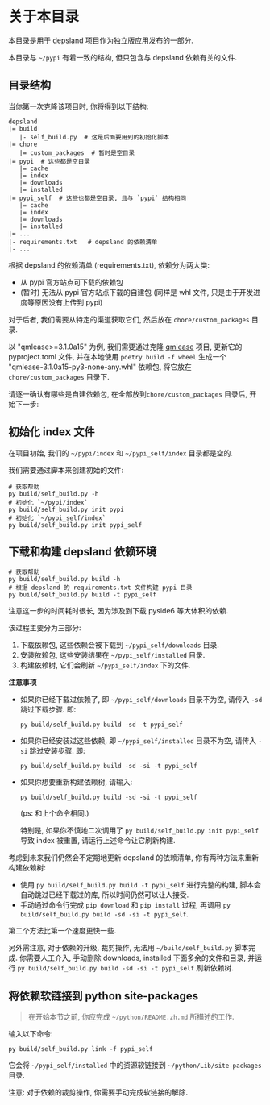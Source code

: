 # 关于本目录

本目录是用于 depsland 项目作为独立版应用发布的一部分.

本目录与 `~/pypi` 有着一致的结构, 但只包含与 depsland 依赖有关的文件.

## 目录结构

当你第一次克隆该项目时, 你将得到以下结构:

```
depsland
|= build
   |- self_build.py  # 这是后面要用到的初始化脚本
|= chore
   |= custom_packages  # 暂时是空目录
|= pypi  # 这些都是空目录
   |= cache
   |= index
   |= downloads
   |= installed
|= pypi_self  # 这些也都是空目录, 且与 `pypi` 结构相同
   |= cache
   |= index
   |= downloads
   |= installed
|= ...
|- requirements.txt   # depsland 的依赖清单
|- ...
```

根据 depsland 的依赖清单 (requirements.txt), 依赖分为两大类:

- 从 pypi 官方站点可下载的依赖包
- (暂时) 无法从 pypi 官方站点下载的自建包 (同样是 whl 文件, 只是由于开发进度等原因没有上传到 pypi)

对于后者, 我们需要从特定的渠道获取它们, 然后放在 `chore/custom_packages` 目录.

以 "qmlease>=3.1.0a15" 为例, 我们需要通过克隆 [qmlease](https://github.com/likianta/qmlease) 项目, 更新它的 pyproject.toml 文件, 并在本地使用 `poetry build -f wheel` 生成一个 "qmlease-3.1.0a15-py3-none-any.whl" 依赖包, 将它放在 `chore/custom_packages` 目录下.

请逐一确认有哪些是自建依赖包, 在全部放到`chore/custom_packages` 目录后, 开始下一步:

## 初始化 index 文件

在项目初始, 我们的 `~/pypi/index` 和 `~/pypi_self/index` 目录都是空的.

我们需要通过脚本来创建初始的文件:

```shell
# 获取帮助
py build/self_build.py -h
# 初始化 `~/pypi/index`
py build/self_build.py init pypi
# 初始化 `~/pypi_self/index`
py build/self_build.py init pypi_self
```

## 下载和构建 depsland 依赖环境

```shell
# 获取帮助
py build/self_build.py build -h
# 根据 depsland 的 requirements.txt 文件构建 pypi 目录
py build/self_build.py build -t pypi_self
```

注意这一步的时间耗时很长, 因为涉及到下载 pyside6 等大体积的依赖.

该过程主要分为三部分:

1. 下载依赖包, 这些依赖会被下载到 `~/pypi_self/downloads` 目录.
2. 安装依赖包, 这些安装结果在 `~/pypi_self/installed` 目录.
3. 构建依赖树, 它们会刷新 `~/pypi_self/index` 下的文件.

**注意事项**

- 如果你已经下载过依赖了, 即 `~/pypi_self/downloads` 目录不为空, 请传入 `-sd` 跳过下载步骤. 即:

    ```shell
    py build/self_build.py build -sd -t pypi_self
    ```

- 如果你已经安装过这些依赖, 即 `~/pypi_self/installed` 目录不为空, 请传入 `-si` 跳过安装步骤. 即:

    ```shell
    py build/self_build.py build -sd -si -t pypi_self
    ```

- 如果你想要重新构建依赖树, 请输入:

    ```shell
    py build/self_build.py build -sd -si -t pypi_self
    ```

    (ps: 和上个命令相同.)

    特别是, 如果你不慎地二次调用了 `py build/self_build.py init pypi_self` 导致 index 被重置, 请运行上述命令让它刷新构建.

考虑到未来我们仍然会不定期地更新 depsland 的依赖清单, 你有两种方法来重新构建依赖树:

- 使用 `py build/self_build.py build -t pypi_self` 进行完整的构建, 脚本会自动跳过已经下载过的库, 所以时间仍然可以让人接受.
- 手动通过命令行完成 `pip download` 和 `pip install` 过程, 再调用 `py build/self_build.py build -sd -si -t pypi_self`.

第二个方法比第一个速度更快一些.

另外需注意, 对于依赖的升级, 裁剪操作, 无法用 `~/build/self_build.py` 脚本完成. 你需要人工介入, 手动删除 downloads, installed 下面多余的文件和目录, 并运行 `py build/self_build.py build -sd -si -t pypi_self` 刷新依赖树.

## 将依赖软链接到 python site-packages

> 在开始本节之前, 你应完成 `~/python/README.zh.md` 所描述的工作.

输入以下命令:

```shell
py build/self_build.py link -f pypi_self
```

它会将 `~/pypi_self/installed` 中的资源软链接到 `~/python/Lib/site-packages` 目录.

注意: 对于依赖的裁剪操作, 你需要手动完成软链接的解除.
